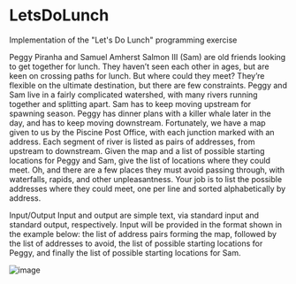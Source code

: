 # LetsDoLunch
Implementation of the "Let's Do Lunch" programming exercise


Peggy Piranha and Samuel Amherst Salmon III (Sam) are old friends looking to get together for lunch. They haven’t seen each other in ages, but are keen on crossing paths for lunch. But where could they meet? They’re flexible on the ultimate destination, but there are few constraints.
Peggy and Sam live in a fairly complicated watershed, with many rivers running together and splitting apart. Sam has to keep moving upstream for spawning season. Peggy has dinner plans with a killer whale later in the day, and has to keep moving downstream. Fortunately, we have a map given to us by the Piscine Post Office, with each junction marked with an address. Each segment of river is listed as pairs of addresses, from upstream to downstream. Given the map and a list of possible starting locations for Peggy and Sam, give the list of locations where they could meet. Oh, and there are a few places they must avoid passing through, with waterfalls, rapids, and other unpleasantness. Your job is to list the possible addresses where they could meet, one per line and sorted alphabetically by address.

Input/Output
Input and output are simple text, via standard input and standard output, respectively. Input will be provided in the format shown in the example below: the list of address pairs forming the map, followed by the list of addresses to avoid, the list of possible starting locations for Peggy, and finally the list of possible starting locations for Sam.
 
![image](https://imgur.com/a/V0tTnGD)
 
